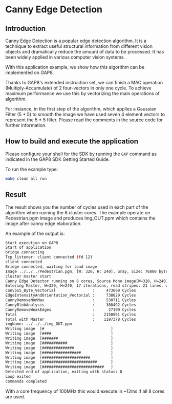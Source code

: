 # Canny Edge Detection

## Introduction

Canny Edge Detection is a popular edge detection algorithm. It is a technique to extract useful structural information from different vision objects and dramatically reduce the amount of data to be processed. It has been widely applied in various computer vision systems.

With this application example, we show how this algorithm can be implemented on GAP8.

Thanks to GAP8's extended instruction set, we can finish a MAC operation (Multiply-Accumulate) of 2 four-vectors in only one cycle. To achieve maximum performance we use this by vectorizing the main operations of algorithm.

For instance, in the first step of the algorithm, which applies a Gaussian Filter (5 * 5) to smooth the image we have used seven 4 element vectors to represent the 5 * 5 filter. Please read the comments in the source code for further information.

## How to build and execute the application

Please configure your shell for the SDK by running the `GAP` command as indicated in the GAP8 SDK Getting Started Guide.

To run the example type:

~~~~~sh
make clean all run
~~~~~

## Result

The result shows you the number of cycles used in each part of the algorithm when running the 8 cluster cores. The example operate on Pedestrian.pgm image and produces img_OUT.ppm which contains the image after canny edge elaboration.

An example of the output is:

~~~~~sh
Start execution on GAP8
Start of application
bridge connecting
Tcp_listener: client connected (fd 12)
client connected
Bridge connected, waiting for load image
Image ../../../Pedestrian.pgm, [W: 320, H: 240], Gray, Size: 76800 bytes, Loaded sucessfully
cluster master start
Canny Edge Detector running on 8 cores, Source Mono image[W=320, H=240]
Entering Master, W=320, H=240, 17 iterations, read stripes: 21 lines, wrote stripe: 13 lines
Conv5x5_Byte_Vectorial                :     473669 Cycles
EdgeIntensityAndOrientation_Vectorial :     738829 Cycles
CannyRemoveNonMax                     :     530711 Cycles
CannyBlobAnalysis                     :     380492 Cycles
CannyRemoveWeakEdges                  :      27190 Cycles
Total                                 :    2150891 Cycles
Total with Master                     :    1197378 Cycles
imgName: ../../../img_OUT.ppm
Writing image  [#                             ]
Writing image  [####                          ]
Writing image  [#######                       ]
Writing image  [###########                   ]
Writing image  [##############                ]
Writing image  [#################             ]
Writing image  [#####################         ]
Writing image  [########################      ]
Writing image  [###########################   ]
Detected end of application, exiting with status: 0
Loop exited
commands completed
~~~~~

With a core frequency of 100MHz this would execute in \~12ms if all 8 cores are used.
